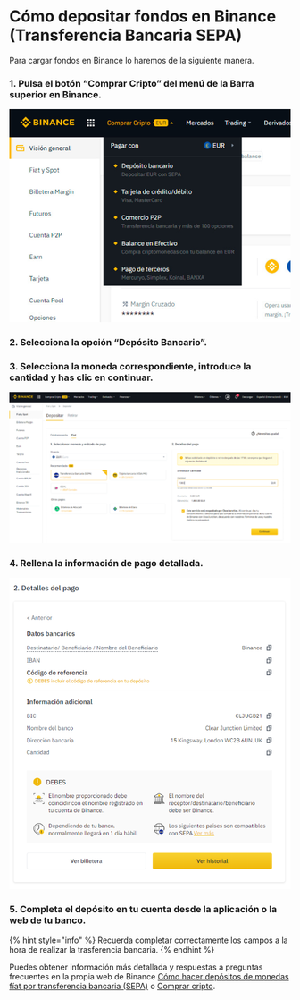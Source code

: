# Cómo depositar fondos en Binance \(Transferencia Bancaria SEPA\)

Para cargar fondos en Binance lo haremos de la siguiente manera.



### 1. Pulsa el botón “Comprar Cripto” del menú de la Barra superior en Binance.



![](../../../../../.gitbook/assets/binance_comprar_cripto%20%282%29%20%282%29%20%281%29.jpg)

### 

### 2. Selecciona la opción “Depósito Bancario”.



### 3. Selecciona la moneda correspondiente, introduce la cantidad y has clic en continuar.



![](../../../../../.gitbook/assets/8.png)

### 

### 4. Rellena la información de pago detallada.



![](../../../../../.gitbook/assets/binance_trans_2.png)

### 

### 5. Completa el depósito en tu cuenta desde la aplicación o la web de tu banco.

{% hint style="info" %}
Recuerda completar correctamente los campos a la hora de realizar la trasferencia bancaria.
{% endhint %}

Puedes obtener información más detallada y respuestas a preguntas frecuentes en la propia web de Binance [Cómo hacer depósitos de monedas fíat por transferencia bancaria \(SEPA\)](https://www.binance.com/es/support/faq/e117b4c063534e5f93b735b980575000) o [Comprar cripto](https://www.binance.com/es/support/faq/c-66?navId=75).





